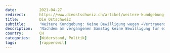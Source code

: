 ```yaml
---
date:          2021-04-27
redirect:      https://www.dieostschweiz.ch/artikel/weitere-kundgebung-keine-bewilligung-wegen-vertrauensbruch-YrN9RJB
title:         Die Ostschweiz
subtitle:      'Weitere Kundgebung: Keine Bewilligung wegen «Vertrauensbruch»'
description:   'Nachdem am vergangenen Samstag keine Bewilligung für einen Protestmarsch in Rapperswil-Jona erteilt worden war, wollte der Verein «Stiller Protest» nun am gleichen Ort eine «stationäre Kundgebung» durchführen. Auch das wird nicht erlaubt. Die Stadt begründet das mit einem «Vertrauensbruch».'
country:       CH
categories:    [Widerstand, Politik]
tags:          [rapperswil]
---
```

